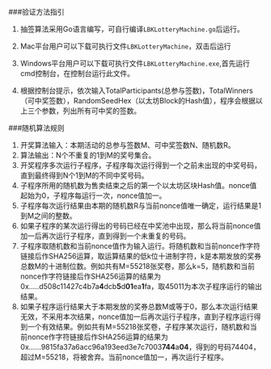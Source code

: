 ###验证方法指引

1. 抽签算法采用Go语言编写，可自行编译`LBKLotteryMachine.go`后运行。

2. Mac平台用户可以下载可执行文件`LBKLotteryMachine`，双击后运行

3. Windows平台用户可以下载可执行文件`LBKLotteryMachine.exe`,首先运行cmd控制台，在控制台运行此文件。

4. 根据控制台提示，依次输入TotalParticipants(总参与签数)，TotalWinners（可中奖签数），RandomSeedHex（以太坊Block的Hash值），程序会根据以上三个参数，列出所有可中奖的签数。



###随机算法规则

1. 开奖算法输入：本期活动的总参与签数M、可中奖签数N、随机数R。
2. 算法输出：N个不重复的1到M的奖号集合。
3. 开奖程序多次运行子程序，子程序每次运行得到一个之前未出现的中奖号码，直到最终得到N个1到M的不同中奖号码。
4. 子程序所用的随机数为售卖结束之后的第一个以太坊区块Hash值。nonce值起始为0，子程序每运行一次，nonce值加一。
5. 子程序每次运行结果由本期的随机数R与当前nonce值唯一确定，运行结果是1到M之间的整数。
6. 如果子程序的某次运行得出的号码已经在中奖池中出现，那么将当前nonce值加一后再次运行子程序，直到得到一个未重复的号码。
7. 子程序取随机数和当前nonce值作为输入运行。将随机数和当前nonce作字符链接后作SHA256运算，取运算结果的低k位十进制字符，k是本期发放的奖券总数M的十进制位数。例如共有M=55218张奖卷，那么k=5，随机数和当前nonce作字符链接后作SHA256运算的结果为0x.....d508c11427c4b7a**4**dcb**5**d**01**ea**1**fa，取45011为本次子程序运行的输出结果。
8. 如果子程序运行结果大于本期发放的奖券总数M或等于0，那么本次运行结果无效，不采用本次结果，nonce值加一后再次运行子程序，直到子程序运行得到一个有效结果。例如共有M=55218张奖卷，子程序某次运行，随机数和当前nonce作字符链接后作SHA256运算的结果为0x......9815fa37a6acc96a193eed3e7c7003**744**a**04**，得到的号码74404，超过M=55218，将被舍弃。当前nonce值加一，再次运行子程序。
